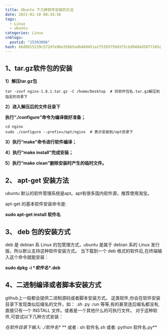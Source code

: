 ```yaml
---
title: Ubuntu 下几种软件安装的方法
date: 2021-01-10 08:34:56
tags:
  - Linux
  - ubuntu
categories: Linux
cnblogs:
  postid: "15393006"
hash: 66d6015139c572dfe96e356b5ad6460451a2f5393759d375cbd9484d5877265c
---
```


## **1、tar.gz软件包的安装**

**1）解压tar.gz包**

```
tar -zxvf nginx-1.8.1.tar.gz -C /home/Desktop  # 将软件包名.tar.gz解压到指定的目录下 
```

**2）进入解压后的文件目录下**

   **执行“./configure”命令为编译做好准备；**

```
cd nginx
sudo ./configure --prefix=/opt/nginx  # 表示安装到/opt目录下
```

**3）执行“make”命令进行软件编译；**

**4）执行“make install”完成安装；**

**5）执行“make clean”删除安装时产生的临时文件。**

 

## 2、 apt-get 安装方法

ubuntu 默认的软件管理系统是apt。apt有很多国内软件源，推荐使用淘宝。

apt-get 的基本软件安装命令是:

**sudo apt-get install 软件名**

 

## **3、 deb 包的安装方式**

deb 是 debian 系 Linux 的包管理方式，ubuntu 是属于 debian 系的 Linux 发行版，所以默认支持这种软件安装方式。
当下载到一个 deb 格式的软件后,在终端输入这个命令就能安装：

**sudo dpkg -i \**软件名\**.deb**



## **4、二进制编译或者脚本安装方式**

github上一般都会提供二进制源码或者脚本安装方式。
这类软件,你会在软件安装目录下发现类似后缀名的文件，如： .sh .py .run 等等,有的甚至连后缀名都没有,直接只有一个 INSTALL 文件。或者是一个其他什么的可执行文件。
对于这种软件,可尝试以下几种方式安装：

*在软件目录下输入: ./软件名** **
或者 : sh 软件名.sh
或者: python 软件名.py**